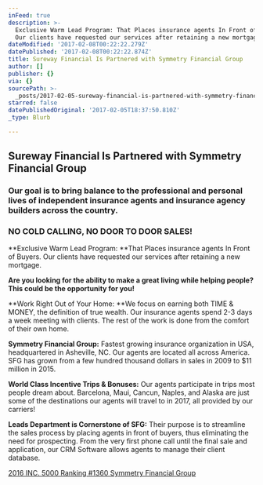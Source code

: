 ```yaml
---
inFeed: true
description: >-
  Exclusive Warm Lead Program: That Places insurance agents In Front of Buyers.
  Our clients have requested our services after retaining a new mortgage.
dateModified: '2017-02-08T00:22:22.279Z'
datePublished: '2017-02-08T00:22:22.874Z'
title: Sureway Financial Is Partnered with Symmetry Financial Group
author: []
publisher: {}
via: {}
sourcePath: >-
  _posts/2017-02-05-sureway-financial-is-partnered-with-symmetry-financial-group.md
starred: false
datePublishedOriginal: '2017-02-05T18:37:50.810Z'
_type: Blurb

---
```

## **Sureway Financial Is Partnered with Symmetry Financial Group**

### Our goal is to bring balance to the professional and personal lives of independent insurance agents and insurance agency builders across the country.

### **NO COLD CALLING, NO DOOR TO DOOR SALES!**

**Exclusive Warm Lead Program: **That Places insurance agents In Front of Buyers. Our clients have requested our services after retaining a new mortgage.

**Are you looking for the ability to make a great living while helping people? This could be the opportunity for you!**

**Work Right Out of Your Home: **We focus on earning both TIME & MONEY, the definition of true wealth. Our insurance agents spend 2-3 days a week meeting with clients. The rest of the work is done from the comfort of their own home.

**Symmetry Financial Group:** Fastest growing insurance organization in USA, headquartered in Asheville, NC. Our agents are located all across America. SFG has grown from a few hundred thousand dollars in sales in 2009 to $11 million in 2015\.

**World Class Incentive Trips & Bonuses:** Our agents participate in trips most people dream about. Barcelona, Maui, Cancun, Naples, and Alaska are just some of the destinations our agents will travel to in 2017, all provided by our carriers!

**Leads Department is Cornerstone of SFG:** Their purpose is to streamline the sales process by placing agents in front of buyers, thus eliminating the need for prospecting. From the very first phone call until the final sale and application, our CRM Software allows agents to manage their client database.

[2016 INC. 5000 Ranking \#1360 Symmetry Financial Group][0]

[0]: http://www.inc.com/profile/symmetry-financial-group?cid=search